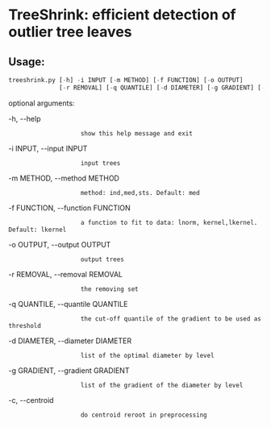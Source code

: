 # TreeShrink: efficient detection of outlier tree leaves

## Usage:

```python
treeshrink.py [-h] -i INPUT [-m METHOD] [-f FUNCTION] [-o OUTPUT] 
              [-r REMOVAL] [-q QUANTILE] [-d DIAMETER] [-g GRADIENT] [-c]
```

optional arguments:

  -h, --help            
                      
                        show this help message and exit
  
  -i INPUT, --input INPUT
  
                        input trees
                        
  -m METHOD, --method METHOD
  
                        method: ind,med,sts. Default: med
                        
  -f FUNCTION, --function FUNCTION
  
                        a function to fit to data: lnorm, kernel,lkernel. Default: lkernel
                        
  -o OUTPUT, --output OUTPUT
  
                        output trees
                        
  -r REMOVAL, --removal REMOVAL
  
                        the removing set
                        
  -q QUANTILE, --quantile QUANTILE
  
                        the cut-off quantile of the gradient to be used as threshold
                        
  -d DIAMETER, --diameter DIAMETER
  
                        list of the optimal diameter by level
                        
  -g GRADIENT, --gradient GRADIENT
  
                        list of the gradient of the diameter by level
                        
  -c, --centroid        
  
                        do centroid reroot in preprocessing
